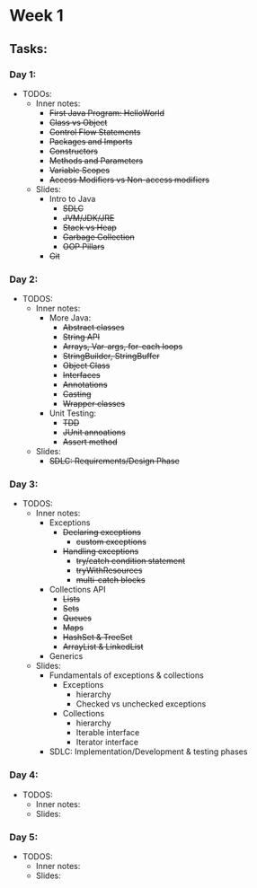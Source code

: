 # Week 1
## Tasks:
### Day 1:
- TODOs:
    - Inner notes:
        - ~~First Java Program: HelloWorld~~
        - ~~Class vs Object~~
        - ~~Control Flow Statements~~
        - ~~Packages and Imports~~
        - ~~Constructors~~
        - ~~Methods and Parameters~~
        - ~~Variable Scopes~~
        - ~~Access Modifiers vs Non-access modifiers~~
    - Slides:
        - Intro to Java
            - ~~SDLC~~
            - ~~JVM/JDK/JRE~~
            - ~~Stack vs Heap~~
            - ~~Garbage Collection~~
            - ~~OOP Pillars~~
        - ~~Git~~
### Day 2:
- TODOS:
    - Inner notes:
        - More Java:
            - ~~Abstract classes~~
            - ~~String API~~
            - ~~Arrays, Var-args, for-each loops~~
            - ~~StringBuilder, StringBuffer~~
            - ~~Object Class~~
            - ~~Interfaces~~
            - ~~Annotations~~
            - ~~Casting~~
            - ~~Wrapper classes~~
        - Unit Testing:
            - ~~TDD~~
            - ~~JUnit annoations~~
            - ~~Assert method~~
    - Slides:
        - ~~SDLC: Requirements/Design Phase~~
### Day 3:
- TODOS:
    - Inner notes:
        - Exceptions
            - ~~Declaring exceptions~~
                - ~~custom exceptions~~
            - ~~Handling exceptions~~
                - ~~try/catch condition statement~~
                - ~~tryWithResources~~
                - ~~multi-catch blocks~~
        - Collections API
            - ~~Lists~~
            - ~~Sets~~
            - ~~Queues~~
            - ~~Maps~~
            - ~~HashSet & TreeSet~~
            - ~~ArrayList & LinkedList~~
        - Generics
    - Slides:
        - Fundamentals of exceptions & collections
            - Exceptions
                - hierarchy
                - Checked vs unchecked exceptions
            - Collections
                - hierarchy
                - Iterable interface
                - Iterator interface
        - SDLC: Implementation/Development & testing phases
### Day 4:
- TODOS:
    - Inner notes:
    - Slides:
### Day 5:
- TODOS:
    - Inner notes:
    - Slides: